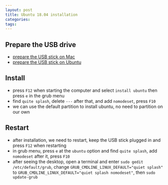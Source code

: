 ```yaml
---
layout: post
title: Ubuntu 18.04 installation
categories:
tags:
---
```


## Prepare the USB drive

- [prepare the USB stick on Mac](https://ubuntu.com/tutorials/tutorial-create-a-usb-stick-on-macos#1-overview)
- [prepare the USB stick on Ubuntu](http://ubuntuhandbook.org/index.php/2018/10/create-live-usb-ubuntu-18-04/)

## Install

- press `F12` when starting the computer and select `install ubuntu` then press `e` in the grub menu
- find `quite splash`, delete `---` after that, and add `nomodeset`, press `F10`
- we can use the default partition to install ubuntu, no need to partition on our own

## Restart

- after installation, we need to restart, keep the USB stick plugged in and press `F12` when restarting
- in grub menu, press `e` at the `ubuntu` option and find `quite splash`, add `nomodeset` after it, press `F10`
- after seeing the desktop, open a terminal and enter `sudo gedit /etc/default/grub`, change `GRUB_CMDLINE_LINUX_DEFAULT="quiet splash"` to `GRUB_CMDLINE_LINUX_DEFAULT="quiet splash nomodeset"`, then `sudo update-grub`
